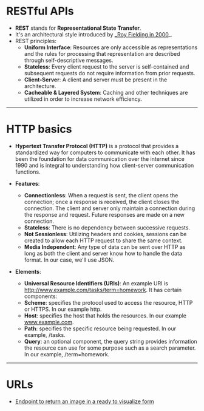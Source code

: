 # RESTful APIs
* **REST** stands for **Representational State Transfer**. 
* It's an architectural style introduced by [_Roy Fielding in 2000](https://www.ics.uci.edu/~fielding/pubs/dissertation/fielding_dissertation.pdf)_.
* REST principles: 
  * __Uniform Interface__: Resources are only accessible as representations and the rules for processing that representation are described through self-descriptive messages.
  * __Stateless__: Every client request to the server is self-contained and subsequent requests do not require information from prior requests.
  * __Client-Server__: A client and server must be present in the architecture.
  * __Cacheable & Layered System__: Caching and other techniques are utilized in order to increase network efficiency.

____________________________________________________________________________________________________________________________

# HTTP basics
* __Hypertext Transfer Protocol (HTTP)__ is a protocol that provides a standardized way for computers to communicate with each other. It has been the foundation for data communication over the internet since 1990 and is integral to understanding how client-server communication functions.

* __Features__:
  * __Connectionless__: When a request is sent, the client opens the connection; once a response is received, the client closes the connection. The client and server only maintain a connection during the response and request. Future responses are made on a new connection.
  * __Stateless__: There is no dependency between successive requests.
  * __Not Sessionless__: Utilizing headers and cookies, sessions can be created to allow each HTTP request to share the same context.
  * __Media Independent__: Any type of data can be sent over HTTP as long as both the client and server know how to handle the data format. In our case, we'll use JSON.
 
* __Elements__:
  * __Universal Resource Identifiers (URIs)__: An example URI is http://www.example.com/tasks/term=homework. It has certain components:
  * __Scheme__: specifies the protocol used to access the resource, HTTP or HTTPS. In our example http.
  * __Host__: specifies the host that holds the resources. In our example www.example.com.
  * __Path__: specifies the specific resource being requested. In our example, /tasks.
  * __Query__: an optional component, the query string provides information the resource can use for some purpose such as a search parameter. In our example, /term=homework.
_______________________________________________________________________________________________________________________
# URLs
* [Endpoint to return an image in a ready to visualize form](https://stackoverflow.com/questions/8637153/how-to-return-images-in-flask-response)
